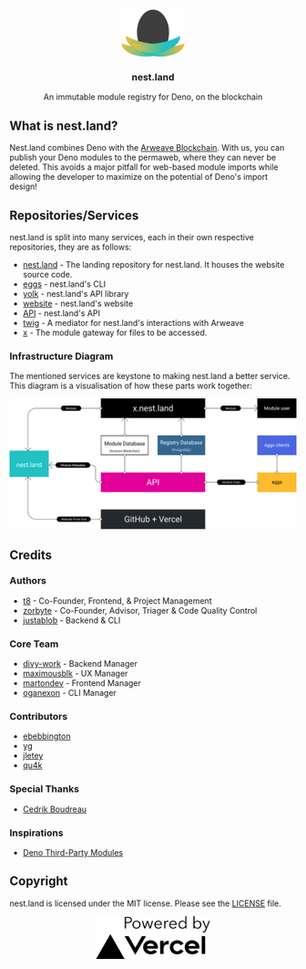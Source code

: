 <br />
<p align="center">
  <a href="https://nest.land/">
    <img src="./assets/logo_light.png" alt="nest.land logo (light version)" width="110">
  </a>

  <h3 align="center">nest.land</h3>

  <p align="center">
    An immutable module registry for Deno, on the blockchain
 </p>
</p>

## What is nest.land?

Nest.land combines Deno with the [Arweave Blockchain](https://www.arweave.org/). With us, you can publish your Deno modules to the permaweb, where they can never be deleted. This avoids a major pitfall for web-based module imports while allowing the developer to maximize on the potential of Deno's import design!

## Repositories/Services

nest.land is split into many services, each in their own respective repositories, they are as follows:

- [nest.land](https://github.com/nestdotland/nest.land) - The landing repository for nest.land.
  It houses the website source code.
- [eggs](https://github.com/nestdotland/eggs) - nest.land's CLI
- [yolk](https://github.com/nestdotland/yolk) - nest.land's API library
- [website](https://github.com/nestdotland/website) - nest.land's website
- [API](https://github.com/nestdotland/api) - nest.land's API
- [twig](https://github.com/nestdotland/twig) - A mediator for nest.land's interactions with Arweave
- [x](https://github.com/nestdotland/x) - The module gateway for files to be accessed.

### Infrastructure Diagram

The mentioned services are keystone to making nest.land a better service.
This diagram is a visualisation of how these parts work together:

![Diagram of nest.land infrastructure](./assets/infra_diagram.svg)

## Credits

### Authors

- [t8](https://github.com/t8) - Co-Founder, Frontend, & Project Management
- [zorbyte](https://github.com/zorbyte) - Co-Founder, Advisor, Triager & Code Quality Control
- [justablob](https://github.com/justablob) - Backend & CLI

### Core Team

- [divy-work](https://github.com/divy-work) - Backend Manager
- [maximousblk](https://github.com/maximousblk) - UX Manager
- [martondev](https://github.com/MartonDev) - Frontend Manager
- [oganexon](https://github.com/oganexon) - CLI Manager

### Contributors

- [ebebbington](https://github.com/ebebbington)
- [yg](https://github.com/yg)
- [jletey](https://github.com/jletey)
- [qu4k](https://github.com/Qu4k)

### Special Thanks

- [Cedrik Boudreau](https://github.com/cedriking)

### Inspirations

- [Deno Third-Party Modules](https://deno.land/x)


## Copyright

nest.land is licensed under the MIT license. Please see the [LICENSE](../LICENSE) file.

 <p align="center">
  <a href="https://vercel.com?utm_source=nest-land">
    <img src="./assets/powered_by_vercel.jpg" alt="Powered by Vercel" width="200">
  </a>
</p>
